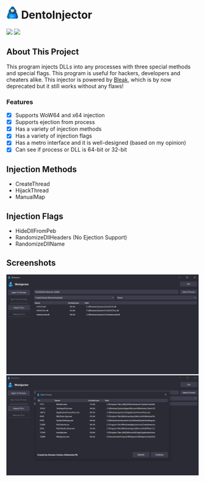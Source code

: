 # <img src="./.github/icon.png" width="32"/> DentoInjector

[![](https://img.shields.io/badge/Powered%20By-.NET-blue?logo=microsoft&style=flat-square)](https://dotnet.microsoft.com)
[![](https://img.shields.io/badge/Made%20With-Visual%20Studio-blue?logo=visual-studio&style=flat-square)](https://visualstudio.microsoft.com)

## About This Project

This program injects DLLs into any processes with three special methods and special flags. This program is useful for hackers, developers and cheaters alike. This injector is powered by [Bleak](https://github.com/Akaion/Bleak), which is by now deprecated but it still works without any flaws!

### Features

* [X] Supports WoW64 and x64 injection
* [X] Supports ejection from process
* [X] Has a variety of injection methods
* [X] Has a variety of injection flags
* [X] Has a metro interface and it is well-designed (based on my opinion)
* [X] Can see if process or DLL is 64-bit or 32-bit

## Injection Methods

* CreateThread
* HijackThread
* ManualMap

## Injection Flags

* HideDllFromPeb
* RandomizeDllHeaders (No Ejection Support)
* RandomizeDllName

## Screenshots

![](./.github/screenshots/0.png)
![](./.github/screenshots/1.png)